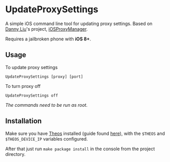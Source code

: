 # UpdateProxySettings

A simple iOS command line tool for updating proxy settings. Based on [Danny Liu](https://github.com/DYun)'s project, [iOSProxyManager](https://github.com/DYun/iOSProxyManager). 

Requires a jailbroken phone with <b>iOS 8+</b>.

## Usage

To update proxy settings

```
UpdateProxySettings [proxy] [port]
```

To turn proxy off

```
UpdateProxySettings off
```

*The commands need to be run as root.*

## Installation
Make sure you have [Theos](https://github.com/theos/theos) installed (guide found [here](http://iphonedevwiki.net/index.php/Theos/Setup)), with the `$THEOS` and `$THEOS_DEVICE_IP` variables configured. 

After that just run `make package install` in the console from the project directory.

